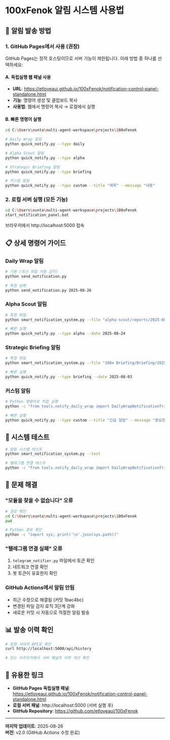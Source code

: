 # 100xFenok 알림 시스템 사용법

## 🎯 알림 발송 방법

### 1. GitHub Pages에서 사용 (권장)

GitHub Pages는 정적 호스팅이므로 서버 기능이 제한됩니다. 아래 방법 중 하나를 선택하세요:

#### A. 독립실행 웹 패널 사용
- **URL**: https://etloveaui.github.io/100xFenok/notification-control-panel-standalone.html
- **기능**: 명령어 생성 및 클립보드 복사
- **사용법**: 웹에서 명령어 복사 → 로컬에서 실행

#### B. 빠른 명령어 실행
```bash
cd C:\Users\eunta\multi-agent-workspace\projects\100xFenok

# Daily Wrap 알림
python quick_notify.py --type daily

# Alpha Scout 알림  
python quick_notify.py --type alpha

# Strategic Briefing 알림
python quick_notify.py --type briefing

# 커스텀 알림
python quick_notify.py --type custom --title "제목" --message "내용"
```

### 2. 로컬 서버 실행 (모든 기능)

```bash
cd C:\Users\eunta\multi-agent-workspace\projects\100xFenok
start_notification_panel.bat
```

브라우저에서 http://localhost:5000 접속

## 📋 상세 명령어 가이드

### Daily Wrap 알림
```bash
# 기본 (최신 파일 자동 감지)
python send_notification.py

# 특정 날짜
python send_notification.py 2025-08-26
```

### Alpha Scout 알림
```bash
# 특정 파일
python smart_notification_system.py --file "alpha-scout/reports/2025-08-24_100x-alpha-scout.html"

# 빠른 실행
python quick_notify.py --type alpha --date 2025-08-24
```

### Strategic Briefing 알림
```bash
# 특정 파일
python smart_notification_system.py --file "100x Briefing/Briefing/2025-08-03_100x-Strategic-Briefing.html"

# 빠른 실행
python quick_notify.py --type briefing --date 2025-08-03
```

### 커스텀 알림
```bash
# Python 명령어로 직접 실행
python -c "from tools.notify_daily_wrap import DailyWrapNotificationTrigger; trigger = DailyWrapNotificationTrigger(); trigger.notify_custom('제목', '', '메시지 내용')"

# 빠른 실행
python quick_notify.py --type custom --title "긴급 알림" --message "중요한 내용입니다"
```

## 🔧 시스템 테스트

```bash
# 알림 시스템 테스트
python smart_notification_system.py --test

# 텔레그램 연결 테스트  
python -c "from tools.notify_daily_wrap import DailyWrapNotificationTrigger; trigger = DailyWrapNotificationTrigger(); print(trigger.notifier.test_connection())"
```

## 🚨 문제 해결

### "모듈을 찾을 수 없습니다" 오류
```bash
# 경로 확인
cd C:\Users\eunta\multi-agent-workspace\projects\100xFenok
pwd

# Python 경로 확인
python -c "import sys; print('\n'.join(sys.path))"
```

### "텔레그램 연결 실패" 오류
1. `telegram_notifier.py` 파일에서 토큰 확인
2. 네트워크 연결 확인
3. 봇 토큰이 유효한지 확인

### GitHub Actions에서 알림 안됨
- 최근 수정으로 해결됨 (커밋 1bac4bc)
- 변경된 파일 감지 로직 3단계 강화
- 새로운 커밋 시 자동으로 적절한 알림 발송

## 📊 발송 이력 확인

```bash
# 로컬 서버의 API로 확인
curl http://localhost:5000/api/history

# 또는 브라우저에서 서버 패널의 이력 섹션 확인
```

## 🔗 유용한 링크

- **GitHub Pages 독립실행 패널**: https://etloveaui.github.io/100xFenok/notification-control-panel-standalone.html
- **로컬 서버 패널**: http://localhost:5000 (서버 실행 후)
- **GitHub Repository**: https://github.com/etloveaui/100xFenok

---

**마지막 업데이트**: 2025-08-26  
**버전**: v2.0 (GitHub Actions 수정 완료)